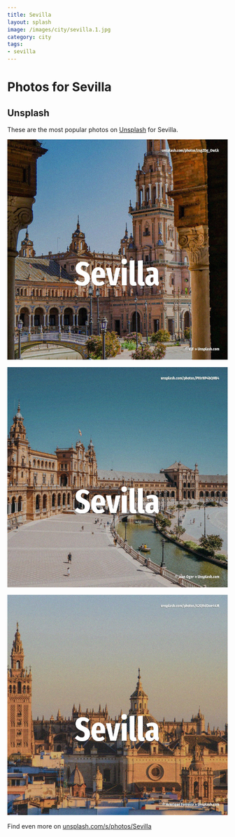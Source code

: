 ```yaml
---
title: Sevilla
layout: splash
image: /images/city/sevilla.1.jpg
category: city
tags:
- sevilla
---
```

# Photos for Sevilla

## Unsplash

These are the most popular photos on [Unsplash](https://unsplash.com) for Sevilla.

![Sevilla](/images/city/sevilla.1.jpg)

![Sevilla](/images/city/sevilla.2.jpg)

![Sevilla](/images/city/sevilla.3.jpg)

Find even more on [unsplash.com/s/photos/Sevilla](https://unsplash.com/s/photos/Sevilla)